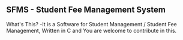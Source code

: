 SFMS - Student Fee Management System
-------------------------------------

What's This?
-It is a Software for Student Management / Student Fee Management, Written in C and You are welcome to contribute in this.
